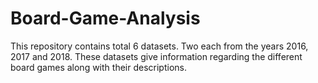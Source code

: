 # Board-Game-Analysis
This repository contains total 6 datasets. Two each from the years 2016, 2017 and 2018.
These datasets give information regarding the different board games along with their descriptions.
